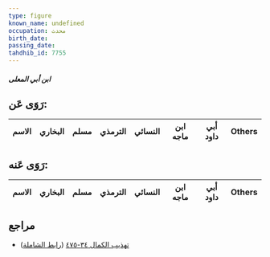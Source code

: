 ```yaml
---
type: figure
known_name: undefined
occupation: محدث
birth_date:
passing_date:
tahdhib_id: 7755
---
```

##### ابن أبي المعلى

## رَوَى عَن:
| الاسم | البخاري | مسلم | الترمذي | النسائي | ابن ماجه | أبي داود | Others |
| ----- | ------- | ---- | ------- | ------- | -------- | -------- | ------ |
## رَوَى عَنه:
| الاسم | البخاري | مسلم | الترمذي | النسائي | ابن ماجه | أبي داود | Others |
| ----- | ------- | ---- | ------- | ------- | -------- | -------- | ------ |
## مراجع
- [تهذيب الكمال ٣٤-٤٧٥](obsidian://open?vault=Tahdhib-al-Kamal&file=Figures/٧٧٥٥-ابن%20أبي%20المعلى) ([رابط الشاملة](https://shamela.ws/book/3722/18592))